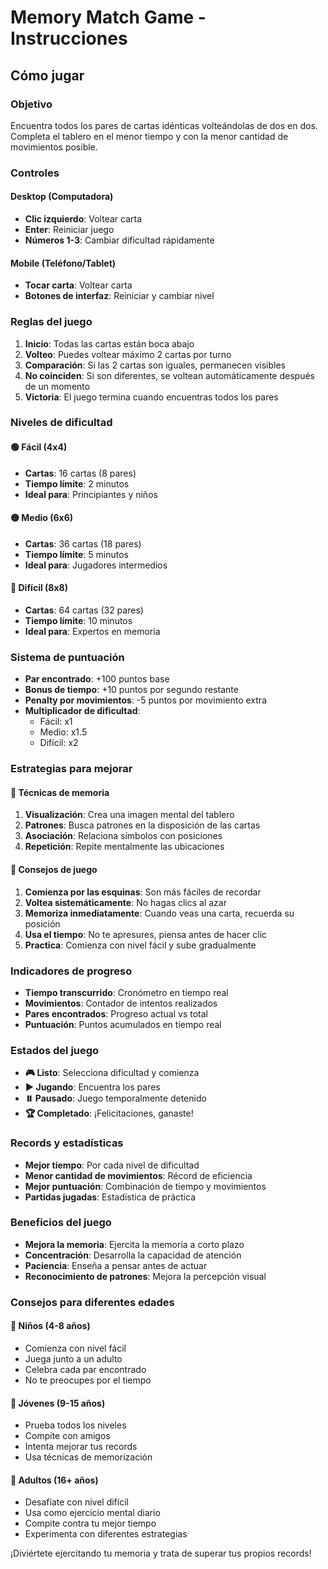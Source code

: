 # Memory Match Game - Instrucciones

## Cómo jugar

### Objetivo
Encuentra todos los pares de cartas idénticas volteándolas de dos en dos. Completa el tablero en el menor tiempo y con la menor cantidad de movimientos posible.

### Controles

#### Desktop (Computadora)
- **Clic izquierdo**: Voltear carta
- **Enter**: Reiniciar juego
- **Números 1-3**: Cambiar dificultad rápidamente

#### Mobile (Teléfono/Tablet)
- **Tocar carta**: Voltear carta
- **Botones de interfaz**: Reiniciar y cambiar nivel

### Reglas del juego
1. **Inicio**: Todas las cartas están boca abajo
2. **Volteo**: Puedes voltear máximo 2 cartas por turno
3. **Comparación**: Si las 2 cartas son iguales, permanecen visibles
4. **No coinciden**: Si son diferentes, se voltean automáticamente después de un momento
5. **Victoria**: El juego termina cuando encuentras todos los pares

### Niveles de dificultad

#### 🟢 Fácil (4x4)
- **Cartas**: 16 cartas (8 pares)
- **Tiempo límite**: 2 minutos
- **Ideal para**: Principiantes y niños

#### 🟡 Medio (6x6)
- **Cartas**: 36 cartas (18 pares)
- **Tiempo límite**: 5 minutos
- **Ideal para**: Jugadores intermedios

#### 🔴 Difícil (8x8)
- **Cartas**: 64 cartas (32 pares)
- **Tiempo límite**: 10 minutos
- **Ideal para**: Expertos en memoria

### Sistema de puntuación
- **Par encontrado**: +100 puntos base
- **Bonus de tiempo**: +10 puntos por segundo restante
- **Penalty por movimientos**: -5 puntos por movimiento extra
- **Multiplicador de dificultad**:
  - Fácil: x1
  - Medio: x1.5
  - Difícil: x2

### Estrategias para mejorar

#### 🧠 Técnicas de memoria
1. **Visualización**: Crea una imagen mental del tablero
2. **Patrones**: Busca patrones en la disposición de las cartas
3. **Asociación**: Relaciona símbolos con posiciones
4. **Repetición**: Repite mentalmente las ubicaciones

#### 🎯 Consejos de juego
1. **Comienza por las esquinas**: Son más fáciles de recordar
2. **Voltea sistemáticamente**: No hagas clics al azar
3. **Memoriza inmediatamente**: Cuando veas una carta, recuerda su posición
4. **Usa el tiempo**: No te apresures, piensa antes de hacer clic
5. **Practica**: Comienza con nivel fácil y sube gradualmente

### Indicadores de progreso
- **Tiempo transcurrido**: Cronómetro en tiempo real
- **Movimientos**: Contador de intentos realizados
- **Pares encontrados**: Progreso actual vs total
- **Puntuación**: Puntos acumulados en tiempo real

### Estados del juego
- **🎮 Listo**: Selecciona dificultad y comienza
- **▶️ Jugando**: Encuentra los pares
- **⏸️ Pausado**: Juego temporalmente detenido
- **🏆 Completado**: ¡Felicitaciones, ganaste!

### Records y estadísticas
- **Mejor tiempo**: Por cada nivel de dificultad
- **Menor cantidad de movimientos**: Récord de eficiencia
- **Mejor puntuación**: Combinación de tiempo y movimientos
- **Partidas jugadas**: Estadística de práctica

### Beneficios del juego
- **Mejora la memoria**: Ejercita la memoria a corto plazo
- **Concentración**: Desarrolla la capacidad de atención
- **Paciencia**: Enseña a pensar antes de actuar
- **Reconocimiento de patrones**: Mejora la percepción visual

### Consejos para diferentes edades

#### 👶 Niños (4-8 años)
- Comienza con nivel fácil
- Juega junto a un adulto
- Celebra cada par encontrado
- No te preocupes por el tiempo

#### 🧒 Jóvenes (9-15 años)
- Prueba todos los niveles
- Compite con amigos
- Intenta mejorar tus records
- Usa técnicas de memorización

#### 👨 Adultos (16+ años)
- Desafíate con nivel difícil
- Usa como ejercicio mental diario
- Compite contra tu mejor tiempo
- Experimenta con diferentes estrategias

¡Diviértete ejercitando tu memoria y trata de superar tus propios records!